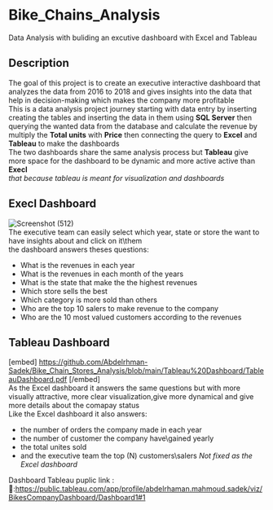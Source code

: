 # Bike_Chains_Analysis
Data Analysis with buliding an excutive dashboard with Excel and Tableau 
## Description
The goal of this project is to create an executive interactive dashboard that analyzes the data from 2016 to 2018 and gives insights into the data that help in decision-making which makes the company more profitable 
</br>
This is a data analysis project journey starting with data entry by inserting creating the tables and inserting the data in them using **SQL Server** then querying the wanted data from the database and calculate the revenue by multiply the **Total units** with **Price** then connecting the query to **Excel** and **Tableau** to make the dashboards 
</br>
The two dashboards share the same analysis process but **Tableau** give more space for the dashboard to be dynamic and more active active than **Execl**
</br>
*that because tableau is meant for visualization and dashboards*
</br>
## Execl Dashboard
![Screenshot (512)](https://user-images.githubusercontent.com/94745919/236067051-8f8d7ef6-31b7-4efb-9450-2221945ae34a.png)
</br>
The executive team can easily select which year, state or store the want to have insights about and click on it\them
</br>
the dashboard answers theses questions:
* What is the revenues in each year 
* What is the revenues in each month of the years
* What is the state that make the the highest revenues
* Which store sells the best
* Which category is more sold than others 
* Who are the top 10 salers to make revenue  to the company 
* Who are the 10 most valued customers according to the revenues
## Tableau Dashboard 
[embed] https://github.com/Abdelrhman-Sadek/Bike_Chain_Stores_Analysis/blob/main/Tableau%20Dashboard/TableauDashboard.pdf [/embed]
</br>
As the Excel dashboard it answers the same questions but with more visually attractive, more clear visualization,give more dynamical and give more details about the comapay status 
</br>
Like the Excel dashboard it also answers:
* the number of orders the company made in each year 
* the number of customer the company have\gained yearly 
* the total unites sold
* and the executive team the top (N) customers\salers *Not fixed as the Excel dashboard* 

Dashboard Tableau puplic link :
</br>
🔗:https://public.tableau.com/app/profile/abdelrhaman.mahmoud.sadek/viz/BikesCompanyDashboard/Dashboard1#1

